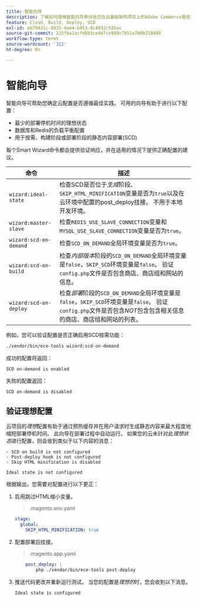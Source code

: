 ```yaml
---
title: 智能向导
description: 了解如何使用智能向导来评估您在云基础架构项目上的Adobe Commerce是否遵循部署最佳实践。
feature: Cloud, Build, Deploy, SCD
exl-id: eb79431c-8835-4ae4-b453-9c4932c5d5ac
source-git-commit: 225fba1acfd8b3ce4d7ce989c7851e7b0b218680
workflow-type: tm+mt
source-wordcount: '322'
ht-degree: 0%

---
```


# 智能向导

智能向导可帮助您确定云配置是否遵循最佳实践。 可用的向导有助于进行以下配置：

- 最少的部署停机时间的理想状态
- 数据库和Redis的负载平衡配置
- 用于按需、构建阶段或部署阶段的静态内容部署(SCD)

每个Smart Wizard命令都会提供验证响应，并在适用的情况下提供正确配置的建议。

| 命令 | 描述 |
| ------- | ------------|
| `wizard:ideal-state` | 检查SCD是否位于&#x200B;_生成_&#x200B;阶段、`SKIP_HTML_MINIFICATION`变量是否为`true`以及在云环境中配置的post_deploy挂接。 不用于本地开发环境。 |
| `wizard:master-slave` | 检查`REDIS_USE_SLAVE_CONNECTION`变量和`MYSQL_USE_SLAVE_CONNECTION`变量是否为`true`。 |
| `wizard:scd-on-demand` | 检查`SCD_ON_DEMAND`全局环境变量是否为`true`。 |
| `wizard:scd-on-build` | 检查&#x200B;_内部版本_&#x200B;阶段的`SCD_ON_DEMAND`全局环境变量是`false`，`SKIP_SCD`环境变量是`false`。 验证`config.php`文件是否包含商店、商店组和网站的信息。 |
| `wizard:scd-on-deploy` | 检查&#x200B;_部署_&#x200B;阶段的`SCD_ON_DEMAND`全局环境变量是`false`，`SKIP_SCD`环境变量是`false`。 验证`config.php`文件是否包含&#x200B;_NOT_&#x200B;包含包含相关信息的商店、商店组和网站的列表。 |

例如，您可以验证配置是否正确启用SCD按需功能：

```bash
./vendor/bin/ece-tools wizard:scd-on-demand
```

成功的配置将返回：

```terminal
SCD on-demand is enabled
```

失败的配置返回：

```terminal
SCD on-demand is disabled
```

## 验证理想配置

云项目的&#x200B;_理想_&#x200B;配置有助于通过预热缓存并在用户请求时生成静态内容来最大程度地缩短部署停机时间。 此向导在部署过程中自动运行。 如果您的云未针对此&#x200B;_理想状态_&#x200B;进行配置，则会收到类似于以下内容的消息：

```terminal
- SCD on build is not configured
- Post-deploy hook is not configured
- Skip HTML minification is disabled

Ideal state is not configured
```

根据输出，您需要对配置进行以下更正：

1. 启用跳过HTML缩小变量。

   > .magento.env.yaml

   ```yaml
   stage:
     global:
       SKIP_HTML_MINIFICATION: true
   ```

1. 配置部署后挂接。

   > .magento.app.yaml

   ```yaml
       post_deploy: |
           php ./vendor/bin/ece-tools post-deploy
   ```

1. 推送代码更改并重新运行测试。 当您的配置是&#x200B;_理想的_&#x200B;时，您会收到以下消息。

   ```terminal
   Ideal state is configured
   ```
